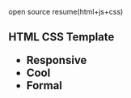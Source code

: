
open source resume(html+js+css)

<h2>HTML CSS Template
<ul>
  <li>Responsive</li>
  <li>Cool</li>
  <li>Formal</li>
</ul>


